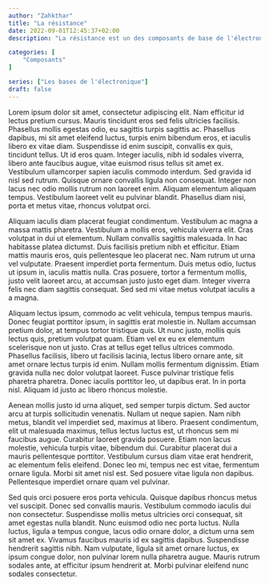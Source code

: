 ```yaml
---
author: "Zahkthar"
title: "La résistance"
date: 2022-09-01T12:45:37+02:00
description: "La résistance est un des composants de base de l'électronique, nous allons donc en faire un bref tour"

categories: [
    "Composants"
]

series: ["Les bases de l'électronique"]
draft: false
---
```


Lorem ipsum dolor sit amet, consectetur adipiscing elit. Nam efficitur id lectus pretium cursus. Mauris tincidunt eros sed felis ultricies facilisis. Phasellus mollis egestas odio, eu sagittis turpis sagittis ac. Phasellus dapibus, mi sit amet eleifend luctus, turpis enim bibendum eros, et iaculis libero ex vitae diam. Suspendisse id enim suscipit, convallis ex quis, tincidunt tellus. Ut id eros quam. Integer iaculis, nibh id sodales viverra, libero ante faucibus augue, vitae euismod risus tellus sit amet ex. Vestibulum ullamcorper sapien iaculis commodo interdum. Sed gravida id nisl sed rutrum. Quisque ornare convallis ligula non consequat. Integer non lacus nec odio mollis rutrum non laoreet enim. Aliquam elementum aliquam tempus. Vestibulum laoreet velit eu pulvinar blandit. Phasellus diam nisi, porta et metus vitae, rhoncus volutpat orci.

Aliquam iaculis diam placerat feugiat condimentum. Vestibulum ac magna a massa mattis pharetra. Vestibulum a mollis eros, vehicula viverra elit. Cras volutpat in dui ut elementum. Nullam convallis sagittis malesuada. In hac habitasse platea dictumst. Duis facilisis pretium nibh et efficitur. Etiam mattis mauris eros, quis pellentesque leo placerat nec. Nam rutrum ut urna vel vulputate. Praesent imperdiet porta fermentum. Duis metus odio, luctus ut ipsum in, iaculis mattis nulla. Cras posuere, tortor a fermentum mollis, justo velit laoreet arcu, at accumsan justo justo eget diam. Integer viverra felis nec diam sagittis consequat. Sed sed mi vitae metus volutpat iaculis a a magna.

Aliquam lectus ipsum, commodo ac velit vehicula, tempus tempus mauris. Donec feugiat porttitor ipsum, in sagittis erat molestie in. Nullam accumsan pretium dolor, at tempus tortor tristique quis. Ut nunc justo, mollis quis lectus quis, pretium volutpat quam. Etiam vel ex eu ex elementum scelerisque non ut justo. Cras at tellus eget tellus ultrices commodo. Phasellus facilisis, libero ut facilisis lacinia, lectus libero ornare ante, sit amet ornare lectus turpis id enim. Nullam mollis fermentum dignissim. Etiam gravida nulla nec dolor volutpat laoreet. Fusce pulvinar tristique felis pharetra pharetra. Donec iaculis porttitor leo, ut dapibus erat. In in porta nisl. Aliquam id justo ac libero rhoncus molestie.

Aenean mollis justo id urna aliquet, sed semper turpis dictum. Sed auctor arcu at turpis sollicitudin venenatis. Nullam ut neque sapien. Nam nibh metus, blandit vel imperdiet sed, maximus at libero. Praesent condimentum, elit ut malesuada maximus, tellus lectus luctus est, ut rhoncus sem mi faucibus augue. Curabitur laoreet gravida posuere. Etiam non lacus molestie, vehicula turpis vitae, bibendum dui. Curabitur placerat dui a mauris pellentesque porttitor. Vestibulum cursus diam vitae erat hendrerit, ac elementum felis eleifend. Donec leo mi, tempus nec est vitae, fermentum ornare ligula. Morbi sit amet nisl est. Sed posuere vitae ligula non dapibus. Pellentesque imperdiet ornare quam vel pulvinar.

Sed quis orci posuere eros porta vehicula. Quisque dapibus rhoncus metus vel suscipit. Donec sed convallis mauris. Vestibulum commodo iaculis dui non consectetur. Suspendisse mollis metus ultricies orci consequat, sit amet egestas nulla blandit. Nunc euismod odio nec porta luctus. Nulla luctus, ligula a tempus congue, lacus odio ornare dolor, a dictum urna sem sit amet ex. Vivamus faucibus mauris id ex sagittis dapibus. Suspendisse hendrerit sagittis nibh. Nam vulputate, ligula sit amet ornare luctus, ex ipsum congue dolor, non pulvinar lorem nulla pharetra augue. Mauris rutrum sodales ante, at efficitur ipsum hendrerit at. Morbi pulvinar eleifend nunc sodales consectetur. 